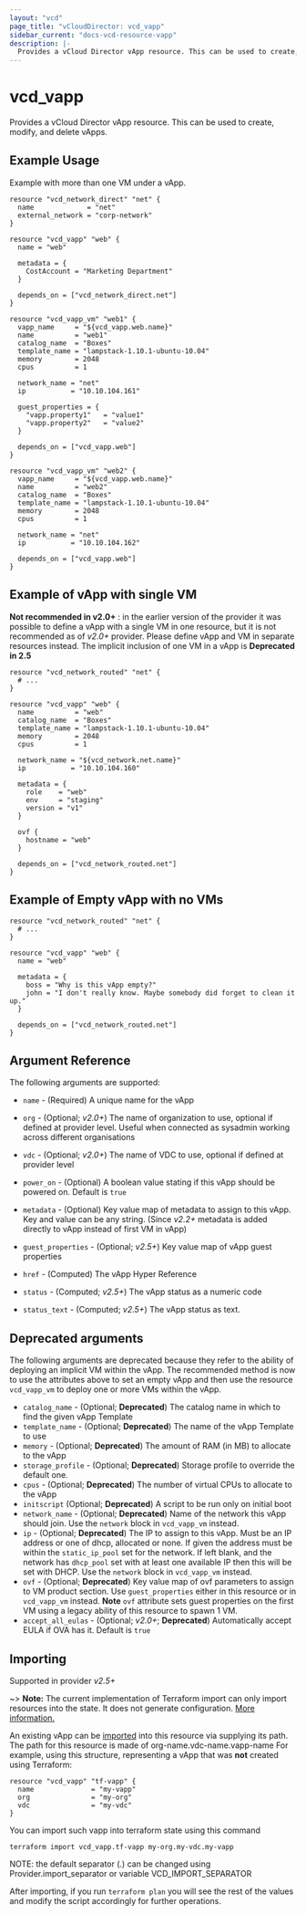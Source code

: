 ```yaml
---
layout: "vcd"
page_title: "vCloudDirector: vcd_vapp"
sidebar_current: "docs-vcd-resource-vapp"
description: |-
  Provides a vCloud Director vApp resource. This can be used to create, modify, and delete vApps.
---
```


# vcd\_vapp

Provides a vCloud Director vApp resource. This can be used to create,
modify, and delete vApps.

## Example Usage

Example with more than one VM under a vApp.

```hcl
resource "vcd_network_direct" "net" {
  name             = "net"
  external_network = "corp-network"
}

resource "vcd_vapp" "web" {
  name = "web"

  metadata = {
    CostAccount = "Marketing Department"
  }

  depends_on = ["vcd_network_direct.net"]
}

resource "vcd_vapp_vm" "web1" {
  vapp_name     = "${vcd_vapp.web.name}"
  name          = "web1"
  catalog_name  = "Boxes"
  template_name = "lampstack-1.10.1-ubuntu-10.04"
  memory        = 2048
  cpus          = 1

  network_name = "net"
  ip           = "10.10.104.161"

  guest_properties = {
    "vapp.property1"   = "value1"
    "vapp.property2"   = "value2"
  }

  depends_on = ["vcd_vapp.web"]
}

resource "vcd_vapp_vm" "web2" {
  vapp_name     = "${vcd_vapp.web.name}"
  name          = "web2"
  catalog_name  = "Boxes"
  template_name = "lampstack-1.10.1-ubuntu-10.04"
  memory        = 2048
  cpus          = 1

  network_name = "net"
  ip           = "10.10.104.162"

  depends_on = ["vcd_vapp.web"]
}
```

## Example of vApp with single VM

**Not recommended in v2.0+** : in the earlier version of the provider it was possible to define a vApp with a single VM in one resource, but it is not recommended as of *v2.0+* provider. Please define vApp and VM in separate resources instead.
The implicit inclusion of one VM in a vApp is **Deprecated in 2.5**

```hcl
resource "vcd_network_routed" "net" {
  # ...
}

resource "vcd_vapp" "web" {
  name          = "web"
  catalog_name  = "Boxes"
  template_name = "lampstack-1.10.1-ubuntu-10.04"
  memory        = 2048
  cpus          = 1

  network_name = "${vcd_network.net.name}"
  ip           = "10.10.104.160"

  metadata = {
    role    = "web"
    env     = "staging"
    version = "v1"
  }

  ovf {
    hostname = "web"
  }

  depends_on = ["vcd_network_routed.net"]
}
```

## Example of Empty vApp with no VMs

```hcl
resource "vcd_network_routed" "net" {
  # ...
}

resource "vcd_vapp" "web" {
  name = "web"

  metadata = {
    boss = "Why is this vApp empty?"
    john = "I don't really know. Maybe somebody did forget to clean it up."
  }

  depends_on = ["vcd_network_routed.net"]
}
```

## Argument Reference

The following arguments are supported:

* `name` - (Required) A unique name for the vApp
* `org` - (Optional; *v2.0+*) The name of organization to use, optional if defined at provider level. Useful when connected as sysadmin working across different organisations
* `vdc` - (Optional; *v2.0+*) The name of VDC to use, optional if defined at provider level
* `power_on` - (Optional) A boolean value stating if this vApp should be powered on. Default is `true`
* `metadata` - (Optional) Key value map of metadata to assign to this vApp. Key and value can be any string. (Since *v2.2+* metadata is added directly to vApp instead of first VM in vApp)
* `guest_properties` - (Optional; *v2.5+*) Key value map of vApp guest properties

* `href` - (Computed) The vApp Hyper Reference
* `status` - (Computed; *v2.5+*) The vApp status as a numeric code
* `status_text` - (Computed; *v2.5+*) The vApp status as text.

## Deprecated arguments

The following arguments are deprecated because they refer to the ability of deploying an implicit VM within the vApp.
The recommended method is now to use the attributes above to set an empty vApp and then use the resource `vcd_vapp_vm`
to deploy one or more VMs within the vApp.

* `catalog_name` - (Optional; **Deprecated**) The catalog name in which to find the given vApp Template
* `template_name` - (Optional; **Deprecated**) The name of the vApp Template to use
* `memory` - (Optional; **Deprecated**) The amount of RAM (in MB) to allocate to the vApp
* `storage_profile` - (Optional; **Deprecated**) Storage profile to override the default one.
* `cpus` - (Optional; **Deprecated**) The number of virtual CPUs to allocate to the vApp
* `initscript` (Optional; **Deprecated**) A script to be run only on initial boot
* `network_name` - (Optional; **Deprecated**) Name of the network this vApp should join. Use the `network` block in `vcd_vapp_vm` instead.
* `ip` - (Optional; **Deprecated**) The IP to assign to this vApp. Must be an IP address or
  one of dhcp, allocated or none. If given the address must be within the
  `static_ip_pool` set for the network. If left blank, and the network has
  `dhcp_pool` set with at least one available IP then this will be set with
  DHCP.  Use the `network` block in `vcd_vapp_vm` instead.
* `ovf` - (Optional; **Deprecated**) Key value map of ovf parameters to assign to VM product section. Use `guest_properties` either in this resource or in `vcd_vapp_vm` instead.
   **Note** `ovf` attribute sets guest properties on the first VM using a legacy ability of this resource to spawn 1 VM.
* `accept_all_eulas` - (Optional; *v2.0+*; **Deprecated**) Automatically accept EULA if OVA has it. Default is `true`


## Importing

Supported in provider *v2.5+*

~> **Note:** The current implementation of Terraform import can only import resources into the state. It does not generate
configuration. [More information.][docs-import]

An existing vApp can be [imported][docs-import] into this resource via supplying its path.
The path for this resource is made of org-name.vdc-name.vapp-name
For example, using this structure, representing a vApp that was **not** created using Terraform:

```hcl
resource "vcd_vapp" "tf-vapp" {
  name              = "my-vapp"
  org               = "my-org"
  vdc               = "my-vdc"
}
```

You can import such vapp into terraform state using this command

```
terraform import vcd_vapp.tf-vapp my-org.my-vdc.my-vapp
```

NOTE: the default separator (.) can be changed using Provider.import_separator or variable VCD_IMPORT_SEPARATOR

[docs-import]:https://www.terraform.io/docs/import/

After importing, if you run `terraform plan` you will see the rest of the values and modify the script accordingly for
further operations.

